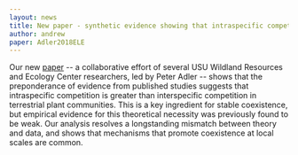 ```yaml
---
layout: news
title: New paper - synthetic evidence showing that intraspecific competition is stronger than interspecific competition in plant communities
author: andrew
paper: Adler2018ELE
---
```


Our new [paper](https://onlinelibrary.wiley.com/doi/full/10.1111/ele.13098) -- a collaborative effort of several USU Wildland Resources and Ecology Center researchers, led by Peter Adler -- shows that the preponderance of evidence from published studies suggests that intraspecific competition is greater than interspecific competition in terrestrial plant communities. This is a key ingredient for stable coexistence, but empirical evidence for this theoretical necessity was previously found to be weak. Our analysis resolves a longstanding mismatch between theory and data, and shows that mechanisms that promote coexistence at local scales are common.